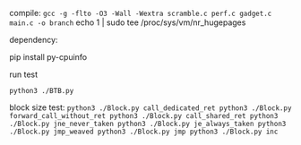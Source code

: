 compile:
`
gcc -g -flto -O3 -Wall -Wextra scramble.c perf.c gadget.c main.c -o branch
`
echo 1 | sudo tee /proc/sys/vm/nr_hugepages

dependency:

pip install py-cpuinfo

run test 

`
python3 ./BTB.py
`

block size test:
`
python3 ./Block.py call_dedicated_ret
python3 ./Block.py forward_call_without_ret
python3 ./Block.py call_shared_ret
python3 ./Block.py jne_never_taken
python3 ./Block.py je_always_taken
python3 ./Block.py jmp_weaved
python3 ./Block.py jmp
python3 ./Block.py inc
`
